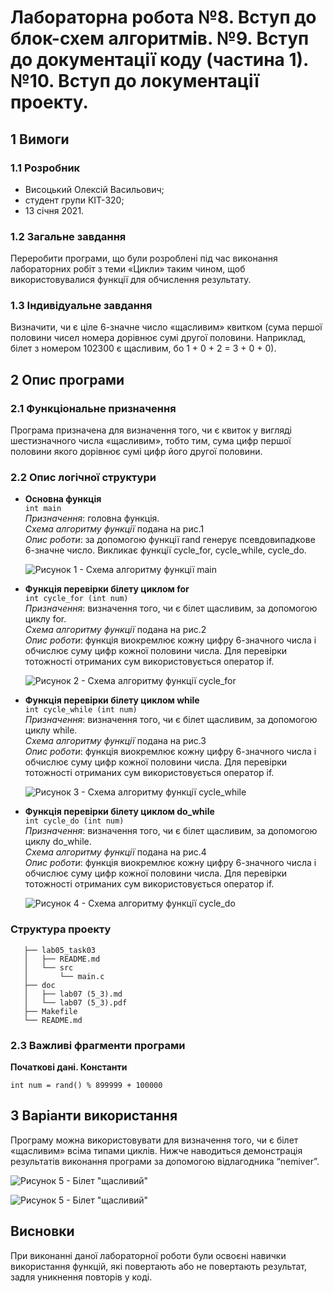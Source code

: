 # Лабораторна робота №8. Вступ до блок-схем алгоритмів. №9. Вступ до документації коду (частина 1). №10. Вступ до локументації проекту.

## 1 Вимоги
### 1.1 Розробник
* Висоцький Олексій Васильович;
* студент групи КІТ-320;
* 13 січня 2021.

### 1.2 Загальне завдання
Переробити програми, що були розроблені під час виконання лабораторних робіт з теми «Цикли» таким чином, щоб використовувалися функції для обчислення результату.
	
### 1.3 Індивідуальне завдання
Визначити, чи є ціле 6-значне число «щасливим» квитком (сума першої половини чисел номера дорівнює сумі другої половини. Наприклад, білет з номером 102300 є щасливим, бо 1 + 0 + 2 = 3 + 0 + 0). 
	
## 2 Опис програми
### 2.1 Функціональне призначення
Програма призначена для визначення того, чи є квиток у вигляді шестизначного числа «щасливим», тобто тим, сума цифр першої половини якого дорівнює сумі цифр його другої половини.

### 2.2 Опис логічної структури
* **Основна функція**  
	`int main`  
	*Призначення*: головна функція.  
	*Схема алгоритму функції* подана на рис.1  
	*Опис роботи*: за допомогою функції rand генерує псевдовипадкове 6-значне число. Викликає функції cycle_for, cycle_while, cycle_do.
	
	![Рисунок 1 - Схема алгоритму функції main](assets/main.png)
	
* **Функція перевірки білету циклом for**  
	`int cycle_for (int num)`  
	*Призначення*: визначення того, чи є білет щасливим, за допомогою циклу for.  
	*Схема алгоритму функції* подана на рис.2  
	*Опис роботи*: функція виокремлює кожну цифру 6-значного числа і обчислює суму цифр кожної половини числа. Для перевірки тотожності отриманих сум використовується оператор if.
	
	![Рисунок 2 - Схема алгоритму функції cycle_for](assets/cycle_for.png)
	
* **Функція перевірки білету циклом while**  
	`int cycle_while (int num)`  
	*Призначення*: визначення того, чи є білет щасливим, за допомогою циклу while.  
	*Схема алгоритму функції* подана на рис.3  
	*Опис роботи*: функція виокремлює кожну цифру 6-значного числа і обчислює суму цифр кожної половини числа. Для перевірки тотожності отриманих сум використовується оператор if.
	
	![Рисунок 3 - Схема алгоритму функції cycle_while](assets/cycle_while.png)
	
* **Функція перевірки білету циклом do_while**  
	`int cycle_do (int num)`  
	*Призначення*: визначення того, чи є білет щасливим, за допомогою циклу do_while.  
	*Схема алгоритму функції* подана на рис.4  
	*Опис роботи*: функція виокремлює кожну цифру 6-значного числа і обчислює суму цифр кожної половини числа. Для перевірки тотожності отриманих сум використовується оператор if.
	
	![Рисунок 4 - Схема алгоритму функції cycle_do](assets/cycle_do.png)
	
### Структура проекту
```
   ├── lab05_task03
   │   ├── README.md
   │   └── src
   │       └── main.c
   ├── doc
   │   ├── lab07 (5_3).md
   │   └── lab07 (5_3).pdf
   ├── Makefile
   └── README.md
```
### 2.3 Важливі фрагменти програми
**Початкові дані. Константи**
```
int num = rand() % 899999 + 100000
```

## 3 Варіанти використання
Програму можна використовувати для визначення того, чи є білет «щасливим» всіма типами циклів.
Нижче наводиться демонстрація результатів виконання програми за допомогою відлагодника “nemiver”.

![Рисунок 5 - Білет "щасливий"](assets/lucky_ticket.png)

![Рисунок 5 - Білет "щасливий"](assets/unlucky_ticket.png)
	
## Висновки
При виконанні даної лабораторної роботи були освоєні навички використання функцій, які повертають або не повертають результат, задля уникнення повторів у коді.



